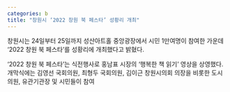 ```yaml
---
categories: b
title: "창원시 ‘2022 창원 북 페스타’ 성황리 개최"
---
```

창원시는 24일부터 25일까지 성산아트홀 중앙광장에서 시민 1만여명이 참여한 가운데 ‘2022 창원 북 페스타’를 성황리에 개최했다고 밝혔다.

‘2022 창원 북 페스타’는 식전행사로 홍남표 시장의 ‘행복한 책 읽기’ 영상을 상영했다. 개막식에는 김영선 국회의원, 최형두 국회의원, 김이근 창원시의회 의장을 비롯한 도시의원, 유관기관장 및 시민들이 참여